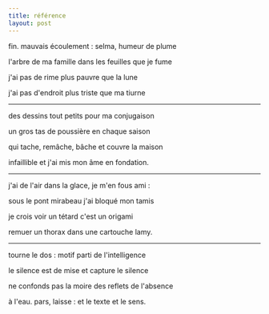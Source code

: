 ```yaml
---
title: référence
layout: post
---
```


fin. mauvais écoulement : selma, humeur de plume

l'arbre de ma famille dans les feuilles que je fume

j'ai pas de rime plus pauvre que la lune

j'ai pas d'endroit plus triste que ma tiurne

---

des dessins tout petits pour ma conjugaison

un gros tas de poussière en chaque saison

qui tache, remâche, bâche et couvre la maison

infaillible et j'ai mis mon âme en fondation.

---

j'ai de l'air dans la glace, je m'en fous ami :

sous le pont mirabeau j'ai bloqué mon tamis

je crois voir un tétard c'est un origami

remuer un thorax dans une cartouche lamy.

---

tourne le dos : motif parti de l'intelligence

le silence est de mise et capture le silence

ne confonds pas la moire des reflets de l'absence

à l'eau. pars, laisse : et le texte et le sens.
